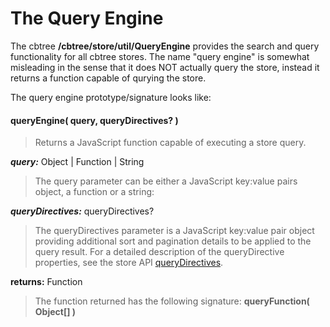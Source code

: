 # The Query Engine

The cbtree **/cbtree/store/util/QueryEngine** provides the search and query functionality
for all cbtree stores. The name "query engine" is somewhat misleading in the sense that it
does NOT actually query the store, instead it returns a function capable of qurying the store.

The query engine prototype/signature looks like:

#### queryEngine( query, queryDirectives? )
> Returns a JavaScript function capable of executing a store query.

**_query:_** Object | Function | String
> The query parameter can be either a JavaScript key:value pairs object, a function or a string:

**_queryDirectives:_** queryDirectives?
> The queryDirectives parameter is a JavaScript key:value pair object providing additional sort
> and pagination details to be applied to the query result. For a detailed description of the
> queryDirective properties, see the store API [queryDirectives](Store-API#queryDirectives).

**returns:** Function
> The function returned has the following signature: **queryFunction( Object[] )**
